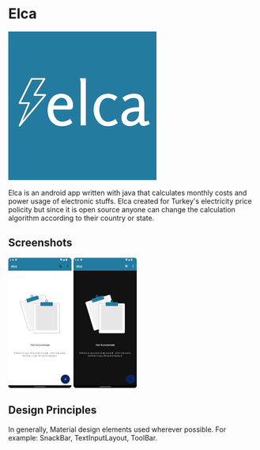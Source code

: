 # Elca

![Elca app icon](assets/elca-icon.png)

Elca is an android app written with java that calculates monthly costs and power usage of electronic stuffs. Elca created for Turkey's electricity price policity but since it is open source anyone can change the calculation algorithm according to their country or state. 

## Screenshots

<div>
  <img src="assets/dark-light-theme.png" width="260"/>
</div>

## Design Principles

In generally, Material design elements used wherever possible. For example: SnackBar, TextInputLayout, ToolBar.
